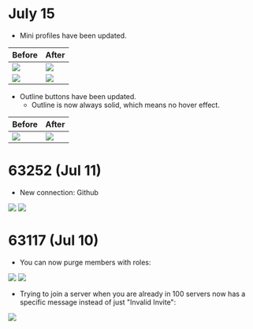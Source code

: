 # July 15
- Mini profiles have been updated.

Before | After
--- | ---
![](https://i.imgur.com/7IgIcUs.png) | ![](https://i.imgur.com/AVPrpFY.png)
![](https://i.imgur.com/vQ3pSRB.png) | ![](https://i.imgur.com/NAw9ZMX.png)

- Outline buttons have been updated.
  - Outline is now always solid, which means no hover effect.

Before | After
------ | ------
![](https://i.imgur.com/Zs4TlU6.png) | ![](https://i.imgur.com/1b4w6P8.png)

# 63252 (Jul 11)
- New connection: Github

![](https://i.imgur.com/JAPOaWC.png)
![](https://i.imgur.com/eTzUPcE.png)

# 63117 (Jul 10)
- You can now purge members with roles:

![](https://i.imgur.com/kIVBN5l.png)
![](https://i.imgur.com/ebefAT0.png)

- Trying to join a server when you are already in 100 servers now has a specific message instead of just "Invalid Invite":

![](https://i.imgur.com/BPmrsNf.png)
